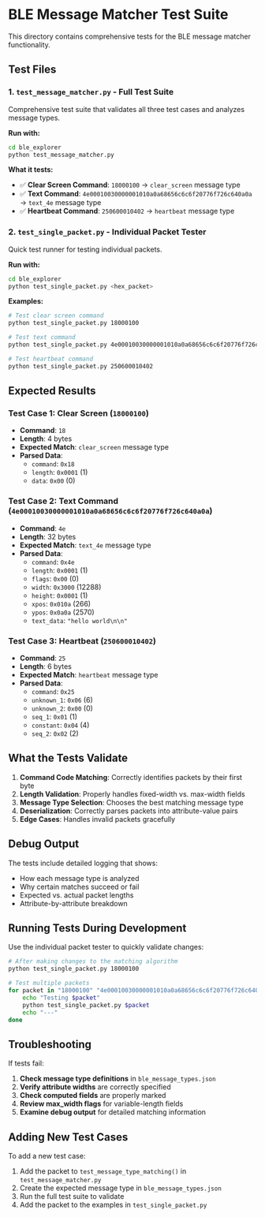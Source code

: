 # BLE Message Matcher Test Suite

This directory contains comprehensive tests for the BLE message matcher functionality.

## Test Files

### 1. `test_message_matcher.py` - Full Test Suite
Comprehensive test suite that validates all three test cases and analyzes message types.

**Run with:**
```bash
cd ble_explorer
python test_message_matcher.py
```

**What it tests:**
- ✅ **Clear Screen Command**: `18000100` → `clear_screen` message type
- ✅ **Text Command**: `4e00010030000001010a0a68656c6c6f20776f726c640a0a` → `text_4e` message type  
- ✅ **Heartbeat Command**: `250600010402` → `heartbeat` message type

### 2. `test_single_packet.py` - Individual Packet Tester
Quick test runner for testing individual packets.

**Run with:**
```bash
cd ble_explorer
python test_single_packet.py <hex_packet>
```

**Examples:**
```bash
# Test clear screen command
python test_single_packet.py 18000100

# Test text command
python test_single_packet.py 4e00010030000001010a0a68656c6c6f20776f726c640a0a

# Test heartbeat command
python test_single_packet.py 250600010402
```

## Expected Results

### Test Case 1: Clear Screen (`18000100`)
- **Command**: `18`
- **Length**: 4 bytes
- **Expected Match**: `clear_screen` message type
- **Parsed Data**: 
  - `command`: `0x18`
  - `length`: `0x0001` (1)
  - `data`: `0x00` (0)

### Test Case 2: Text Command (`4e00010030000001010a0a68656c6c6f20776f726c640a0a`)
- **Command**: `4e`
- **Length**: 32 bytes
- **Expected Match**: `text_4e` message type
- **Parsed Data**:
  - `command`: `0x4e`
  - `length`: `0x0001` (1)
  - `flags`: `0x00` (0)
  - `width`: `0x3000` (12288)
  - `height`: `0x0001` (1)
  - `xpos`: `0x010a` (266)
  - `ypos`: `0x0a0a` (2570)
  - `text_data`: `"hello world\n\n"`

### Test Case 3: Heartbeat (`250600010402`)
- **Command**: `25`
- **Length**: 6 bytes
- **Expected Match**: `heartbeat` message type
- **Parsed Data**:
  - `command`: `0x25`
  - `unknown_1`: `0x06` (6)
  - `unknown_2`: `0x00` (0)
  - `seq_1`: `0x01` (1)
  - `constant`: `0x04` (4)
  - `seq_2`: `0x02` (2)

## What the Tests Validate

1. **Command Code Matching**: Correctly identifies packets by their first byte
2. **Length Validation**: Properly handles fixed-width vs. max-width fields
3. **Message Type Selection**: Chooses the best matching message type
4. **Deserialization**: Correctly parses packets into attribute-value pairs
5. **Edge Cases**: Handles invalid packets gracefully

## Debug Output

The tests include detailed logging that shows:
- How each message type is analyzed
- Why certain matches succeed or fail
- Expected vs. actual packet lengths
- Attribute-by-attribute breakdown

## Running Tests During Development

Use the individual packet tester to quickly validate changes:

```bash
# After making changes to the matching algorithm
python test_single_packet.py 18000100

# Test multiple packets
for packet in "18000100" "4e00010030000001010a0a68656c6c6f20776f726c640a0a" "250600010402"; do
    echo "Testing $packet"
    python test_single_packet.py $packet
    echo "---"
done
```

## Troubleshooting

If tests fail:

1. **Check message type definitions** in `ble_message_types.json`
2. **Verify attribute widths** are correctly specified
3. **Check computed fields** are properly marked
4. **Review max_width flags** for variable-length fields
5. **Examine debug output** for detailed matching information

## Adding New Test Cases

To add a new test case:

1. Add the packet to `test_message_type_matching()` in `test_message_matcher.py`
2. Create the expected message type in `ble_message_types.json`
3. Run the full test suite to validate
4. Add the packet to the examples in `test_single_packet.py`
